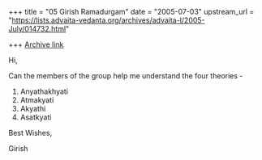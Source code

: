+++
title = "05 Girish Ramadurgam"
date = "2005-07-03"
upstream_url = "https://lists.advaita-vedanta.org/archives/advaita-l/2005-July/014732.html"

+++
[Archive link](https://lists.advaita-vedanta.org/archives/advaita-l/2005-July/014732.html)

Hi,

Can the members of the group help me understand the four theories -

1) Anyathakhyati
2) Atmakyati
3) Akyathi
4) Asatkyati

Best Wishes,

Girish


